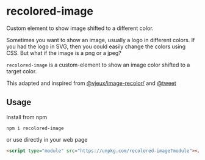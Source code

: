 # recolored-image

Custom element to show image shifted to a different color. 

Sometimes you want to show an image, usually a logo in different colors. If you had the logo in SVG, then you could easily change the colors using CSS. But what if the image is a png or a jpeg?

`recolored-image` is a custom-element to show an image color shifted to a target color. 

This adapted and inspired from [@vjeux/image-recolor/](https://github.com/vjeux/image-recolor/) and [@tweet](https://twitter.com/Vjeux/status/1387856671238627333?s=20)

## Usage

Install from npm 

```
npm i recolored-image
```

or use directly in your web page

```html
<script type="module" src="https://unpkg.com/recolored-image?module"></script>
```
